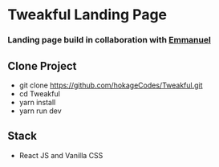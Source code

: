 # Tweakful Landing Page
### Landing page build in collaboration with [Emmanuel]("https://github.com/25Emmanuel")


## Clone Project
- git clone https://github.com/hokageCodes/Tweakful.git
- cd Tweakful
- yarn install
- yarn run dev

## Stack
- React JS and Vanilla CSS